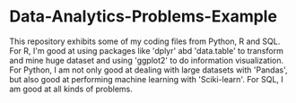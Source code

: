# Data-Analytics-Problems-Example
This repository exhibits some of my coding files from Python, R and SQL. For R, I'm good at using packages like 'dplyr' abd 'data.table' to transform and mine huge dataset and using 'ggplot2' to do information visualization. For Python, I am not only good at dealing with large datasets with 'Pandas', but also good at performing machine learning with 'Sciki-learn'. For SQL, I am good at all kinds of problems.
